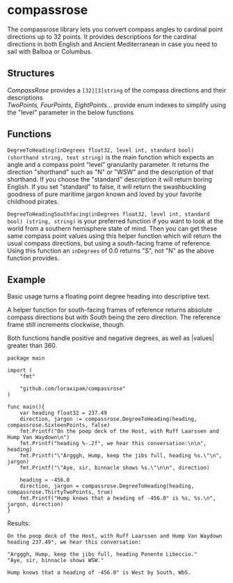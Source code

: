# compassrose
The compassrose library lets you convert compass angles to cardinal point directions up to 32 points. It provides descriptions for the cardinal directions in both English and Ancient Mediterranean in case you need to sail with Balboa or Columbus.

## Structures
*CompassRose* provides a ```[32][3]string``` of the compass directions and their descriptions  
*TwoPoints, FourPoints, EightPoints*... provide enum indexes to simplify using the "level" parameter in the below functions

## Functions
```DegreeToHeading(inDegrees float32, level int, standard bool) (shorthand string, text string)``` is the main function which expects an angle and a compass point "level" granularity parameter. It returns the direction "shorthand" such as "N" or "WSW" and the description of that shorthand. If you choose the "standard" description it will return boring English. If you set "standard" to false, it will return the swashbuckling goodness of pure maritime jargon known and loved by your favorite childhood pirates.

```DegreeToHeadingSouthfacing(inDegrees float32, level int, standard bool) (string, string)``` is your preferred function if you want to look at the world from a southern hemisphere state of mind. Then you can get these same compass point values using this helper function which will return the usual compass directions, but using a south-facing frame of reference. Using this function an ```inDegrees``` of 0.0 returns "S", not "N" as the above function provides.

## Example

Basic usage turns a floating point degree heading into descriptive text.  

A helper function for south-facing frames of reference returns absolute compass directions but with South being the zero direction. The reference frame still increments clockwise, though.

Both functions handle positive and negative degrees, as well as |values| greater than 360.

```golang
package main

import (
    "fmt"

    "github.com/loraxipam/compassrose"
)

func main(){
    var heading float32 = 237.49
    direction, jargon := compassrose.DegreeToHeading(heading, compassrose.SixteenPoints, false)
    fmt.Printf("On the poop deck of the Host, with Ruff Laarssen and Hump Van Waydown\n")
    fmt.Printf("heading %-.2f°, we hear this conversation:\n\n", heading)
    fmt.Printf("\"Argggh, Hump, keep the jibs full, heading %s.\"\n", jargon)
    fmt.Printf("\"Aye, sir, binnacle shows %s.\"\n\n", direction)

    heading = -456.0
    direction, jargon = compassrose.DegreeToHeading(heading, compassrose.ThirtyTwoPoints, true)
    fmt.Printf("Hump knows that a heading of -456.0° is %s, %s.\n", jargon, direction)
}
```

Results:

```
On the poop deck of the Host, with Ruff Laarssen and Hump Van Waydown
heading 237.49°, we hear this conversation:

"Argggh, Hump, keep the jibs full, heading Ponente Libeccio."
"Aye, sir, binnacle shows WSW."

Hump knows that a heading of -456.0° is West by South, WbS.
```

